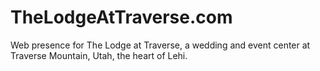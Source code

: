# TheLodgeAtTraverse.com

Web presence for The Lodge at Traverse, a wedding and event center at Traverse Mountain, Utah, the heart of Lehi.
